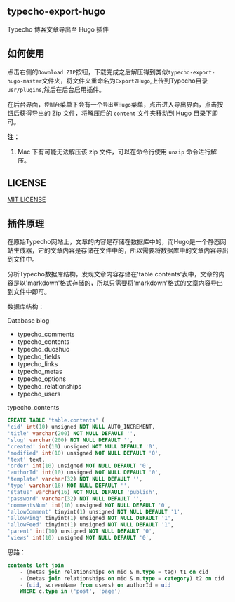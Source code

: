 ## typecho-export-hugo
Typecho 博客文章导出至 Hugo 插件

## 如何使用

点击右侧的`Download ZIP`按钮，下载完成之后解压得到类似`typecho-export-hugo-master`文件夹，将文件夹重命名为`Export2Hugo`,上传到Typecho目录`usr/plugins`,然后在后台启用插件。

在后台界面，`控制台`菜单下会有一个`导出至Hugo`菜单，点击进入导出界面，点击按钮后获得导出的 Zip 文件，将解压后的 `content` 文件夹移动到 Hugo 目录下即可。

**注：**

1. Mac 下有可能无法解压该 zip 文件，可以在命令行使用 `unzip` 命令进行解压。

## LICENSE

[MIT LICENSE](https://github.com/lizheming/typecho-export-hugo/blob/master/LICENSE)

## 插件原理

在原始Typecho网站上，文章的内容是存储在数据库中的，而Hugo是一个静态网站生成器，它的文章内容是存储在文件中的，所以需要将数据库中的文章内容导出到文件中。

分析Typecho数据库结构，发现文章内容存储在'table.contents'表中，文章的内容是以'markdown'格式存储的，所以只需要将'markdown'格式的文章内容导出到文件中即可。

数据库结构：

Database blog
- typecho_comments
- typecho_contents
- typecho_duoshuo
- typecho_fields
- typecho_links
- typecho_metas
- typecho_options
- typecho_relationships
- typecho_users

typecho_contents

```sql
CREATE TABLE 'table.contents' (
'cid' int(10) unsigned NOT NULL AUTO_INCREMENT,
'title' varchar(200) NOT NULL DEFAULT '',
'slug' varchar(200) NOT NULL DEFAULT '',
'created' int(10) unsigned NOT NULL DEFAULT '0',
'modified' int(10) unsigned NOT NULL DEFAULT '0',
'text' text,
'order' int(10) unsigned NOT NULL DEFAULT '0',
'authorId' int(10) unsigned NOT NULL DEFAULT '0',
'template' varchar(32) NOT NULL DEFAULT '',
'type' varchar(16) NOT NULL DEFAULT '',
'status' varchar(16) NOT NULL DEFAULT 'publish',
'password' varchar(32) NOT NULL DEFAULT '',
'commentsNum' int(10) unsigned NOT NULL DEFAULT '0',
'allowComment' tinyint(1) unsigned NOT NULL DEFAULT '1',
'allowPing' tinyint(1) unsigned NOT NULL DEFAULT '1',
'allowFeed' tinyint(1) unsigned NOT NULL DEFAULT '1',
'parent' int(10) unsigned NOT NULL DEFAULT '0',
'views' int(10) unsigned NOT NULL DEFAULT '0',
```

思路：

```sql
contents left join 
    - (metas join relationships on mid & m.type = tag) t1 on cid
    - (metas join relationships on mid & m.type = category) t2 on cid
    - (uid, screenName from users) on authorId = uid
    WHERE c.type in ('post', 'page')
```

